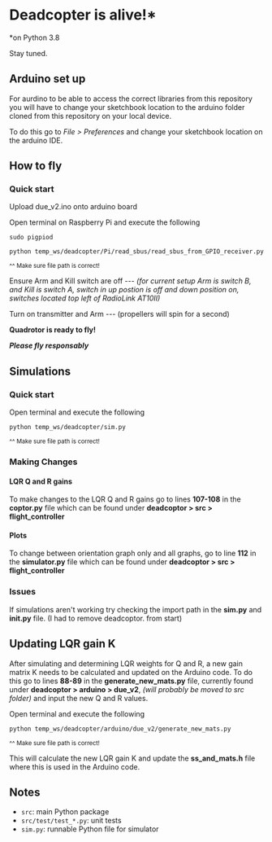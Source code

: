 # Deadcopter is alive!*

*on Python 3.8

Stay tuned.


## Arduino set up

For aurdino to be able to access the correct libraries from this repository you will have to change your sketchbook location to the arduino folder cloned from this repository on your local device.

To do this go to *File > Preferences* and change  your sketchbook location on the arduino IDE.


## How to fly

### Quick start
Upload due_v2.ino onto arduino board

Open terminal on Raspberry Pi and execute the following 
```
sudo pigpiod
```
```
python temp_ws/deadcopter/Pi/read_sbus/read_sbus_from_GPIO_receiver.py
```
<sup> ^^ Make sure file path is correct! </sup>

Ensure Arm and Kill switch are off --- *(for current setup Arm is switch B, and Kill is switch A, switch in up postion is off and down position on, switches located top left of RadioLink AT10II)*

Turn on transmitter and Arm --- (propellers will spin for a second)

**Quadrotor is ready to fly!**

***Please fly responsably***


## Simulations

### Quick start
Open terminal and execute the following 
```
python temp_ws/deadcopter/sim.py
```
<sup> ^^ Make sure file path is correct! </sup>

### Making Changes
#### LQR Q and R gains
To make changes to the LQR Q and R gains go to lines **107-108** in the **coptor.py** file which can be found under **deadcoptor > src > flight_controller**

#### Plots
To change between orientation graph only and all graphs, go to line **112** in the **simulator.py** file which can be found under **deadcoptor > src > flight_controller**

### Issues
If simulations aren't working try checking the import path in the **sim.py** and **__init__.py** file. (I had to remove deadcoptor. from start)


## Updating LQR gain K 
After simulating and determining LQR weights for Q and R, a new gain matrix K needs to be calculated and updated on the Arduino code. To do this go to lines **88-89** in the **generate_new_mats.py** file, currently found under **deadcoptor > arduino > due_v2**, *(will probably be moved to src folder)* and input the new Q and R values.

Open terminal and execute the following 
```
python temp_ws/deadcopter/arduino/due_v2/generate_new_mats.py
```
<sup> ^^ Make sure file path is correct! </sup>

This will calculate the new LQR gain K and update the **ss_and_mats.h** file where this is used in the Arduino code.


## Notes

- `src`: main Python package
- `src/test/test_*.py`: unit tests
- `sim.py`: runnable Python file for simulator
